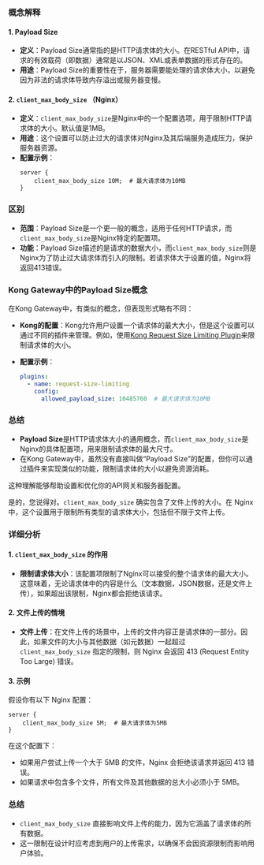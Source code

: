 ### 概念解释

#### 1. Payload Size

- **定义**：Payload Size通常指的是HTTP请求体的大小。在RESTful API中，请求的有效载荷（即数据）通常是以JSON、XML或表单数据的形式存在的。
- **用途**：Payload Size的重要性在于，服务器需要能处理的请求体大小，以避免因为非法的请求体导致内存溢出或服务器变慢。

#### 2. `client_max_body_size` （Nginx）

- **定义**：`client_max_body_size`是Nginx中的一个配置选项，用于限制HTTP请求体的大小。默认值是1MB。
- **用途**：这个设置可以防止过大的请求体对Nginx及其后端服务造成压力，保护服务器资源。
- **配置示例**：
  ```nginx
  server {
      client_max_body_size 10M;  # 最大请求体为10MB
  }
  ```

### 区别

- **范围**：Payload Size是一个更一般的概念，适用于任何HTTP请求，而`client_max_body_size`是Nginx特定的配置项。
- **功能**：Payload Size描述的是请求的数据大小，而`client_max_body_size`则是Nginx为了防止过大请求体而引入的限制。若请求体大于设置的值，Nginx将返回413错误。
  
### Kong Gateway中的Payload Size概念

在Kong Gateway中，有类似的概念，但表现形式略有不同：

- **Kong的配置**：Kong允许用户设置一个请求体的最大大小，但是这个设置可以通过不同的插件来管理。例如，使用[Kong Request Size Limiting Plugin](https://docs.konghq.com/hub/kong-inc/request-size-limiting/)来限制请求体的大小。
  
- **配置示例**：
  ```yaml
  plugins:
    - name: request-size-limiting
      config:
        allowed_payload_size: 10485760  # 最大请求体为10MB
  ```

### 总结

- **Payload Size**是HTTP请求体大小的通用概念，而`client_max_body_size`是Nginx的具体配置项，用来限制请求体的最大尺寸。
- 在Kong Gateway中，虽然没有直接叫做“Payload Size”的配置，但你可以通过插件来实现类似的功能，限制请求体的大小以避免资源消耗。

这种理解能够帮助设置和优化你的API网关和服务器配置。

是的，您说得对。`client_max_body_size` 确实包含了文件上传的大小。在 Nginx 中，这个设置用于限制所有类型的请求体大小，包括但不限于文件上传。

### 详细分析

#### 1. `client_max_body_size` 的作用

- **限制请求体大小**：该配置项限制了Nginx可以接受的整个请求体的最大大小。这意味着，无论请求体中的内容是什么（文本数据，JSON数据，还是文件上传），如果超出该限制，Nginx都会拒绝该请求。

#### 2. 文件上传的情境

- **文件上传**：在文件上传的场景中，上传的文件内容正是请求体的一部分。因此，如果文件的大小与其他数据（如元数据）一起超过 `client_max_body_size` 指定的限制，则 Nginx 会返回 413 (Request Entity Too Large) 错误。

#### 3. 示例

假设你有以下 Nginx 配置：

```nginx
server {
    client_max_body_size 5M;  # 最大请求体为5MB
}
```

在这个配置下：

- 如果用户尝试上传一个大于 5MB 的文件，Nginx 会拒绝该请求并返回 413 错误。
- 如果请求中包含多个文件，所有文件及其他数据的总大小必须小于 5MB。

### 总结

- `client_max_body_size` 直接影响文件上传的能力，因为它涵盖了请求体的所有数据。
- 这一限制在设计时应考虑到用户的上传需求，以确保不会因资源限制而影响用户体验。
